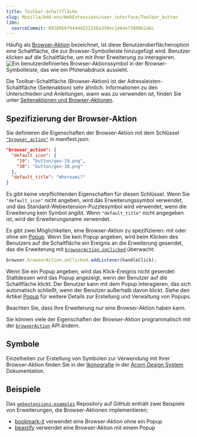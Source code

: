 ```yaml
---
title: Toolbar-Schaltfläche
slug: Mozilla/Add-ons/WebExtensions/user_interface/Toolbar_button
l10n:
  sourceCommit: 09109b6f9444d22215ba330ec1e64e73980b2a6c
---
```


Häufig als [Browser-Aktion](/de/docs/Mozilla/Add-ons/WebExtensions/API/browserAction) bezeichnet, ist diese Benutzeroberflächenoption eine Schaltfläche, die zur Browser-Symbolleiste hinzugefügt wird. Benutzer klicken auf die Schaltfläche, um mit Ihrer Erweiterung zu interagieren.
![Ein benutzerdefiniertes Browser-Aktionssymbol in der Browser-Symbolleiste, das wie ein Pfotenabdruck aussieht.](toolbar_button.png)

Die Toolbar-Schaltfläche (Browser-Aktion) ist der Adressleisten-Schaltfläche (Seitenaktion) sehr ähnlich. Informationen zu den Unterschieden und Anleitungen, wann was zu verwenden ist, finden Sie unter [Seitenaktionen und Browser-Aktionen](/de/docs/Mozilla/Add-ons/WebExtensions/user_interface/Page_actions#page_actions_and_browser_actions).

## Spezifizierung der Browser-Aktion

Sie definieren die Eigenschaften der Browser-Aktion mit dem Schlüssel [`"browser_action"`](/de/docs/Mozilla/Add-ons/WebExtensions/manifest.json/browser_action) in manifest.json:

```json
"browser_action": {
  "default_icon": {
    "19": "button/geo-19.png",
    "38": "button/geo-38.png"
  },
  "default_title": "Whereami?"
}
```

Es gibt keine verpflichtenden Eigenschaften für diesen Schlüssel. Wenn Sie `"default_icon"` nicht angeben, wird das Erweiterungssymbol verwendet, und das Standard-Webextension-Puzzlesymbol wird verwendet, wenn die Erweiterung kein Symbol angibt. Wenn `"default_title"` nicht angegeben ist, wird der Erweiterungsname verwendet.

Es gibt zwei Möglichkeiten, eine Browser-Aktion zu spezifizieren: mit oder ohne ein [Popup](/de/docs/Mozilla/Add-ons/WebExtensions/user_interface/Popups). Wenn Sie kein Popup angeben, wird beim Klicken des Benutzers auf die Schaltfläche ein Ereignis an die Erweiterung gesendet, das die Erweiterung mit [`browserAction.onClicked`](/de/docs/Mozilla/Add-ons/WebExtensions/API/browserAction/onClicked) überwacht:

```js
browser.browserAction.onClicked.addListener(handleClick);
```

Wenn Sie ein Popup angeben, wird das Klick-Ereignis nicht gesendet: Stattdessen wird das Popup angezeigt, wenn der Benutzer auf die Schaltfläche klickt. Der Benutzer kann mit dem Popup interagieren, das sich automatisch schließt, wenn der Benutzer außerhalb davon klickt. Siehe den Artikel [Popup](/de/docs/Mozilla/Add-ons/WebExtensions/user_interface/Popups) für weitere Details zur Erstellung und Verwaltung von Popups.

Beachten Sie, dass Ihre Erweiterung nur eine Browser-Aktion haben kann.

Sie können viele der Eigenschaften der Browser-Aktion programmatisch mit der [`browserAction`](/de/docs/Mozilla/Add-ons/WebExtensions/API/browserAction) API ändern.

## Symbole

Einzelheiten zur Erstellung von Symbolen zur Verwendung mit Ihrer Browser-Aktion finden Sie in der [Ikonografie](https://acorn.firefox.com/latest/styles/iconography/overview-QEDMXQqj) in der [Acorn Design System](https://acorn.firefox.com/latest) Dokumentation.

## Beispiele

Das [`webextensions-examples`](https://github.com/mdn/webextensions-examples) Repository auf GitHub enthält zwei Beispiele von Erweiterungen, die Browser-Aktionen implementieren:

- [bookmark-it](https://github.com/mdn/webextensions-examples/tree/main/bookmark-it) verwendet eine Browser-Aktion ohne ein Popup
- [beastify](https://github.com/mdn/webextensions-examples/tree/main/beastify) verwendet eine Browser-Aktion mit einem Popup
